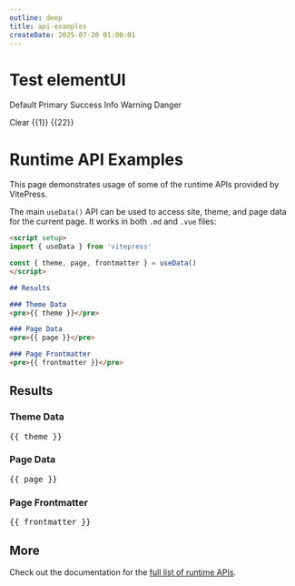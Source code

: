 ```yaml
---
outline: deep
title: api-examples
createDate: 2025-07-20 01:00:01
---
```

# Test elementUI
<el-button>Default</el-button>
<el-button type="primary">Primary</el-button>
<el-button type="success">Success</el-button>
<el-button type="info">Info</el-button>
<el-button type="warning">Warning</el-button>
<el-button type="danger">Danger</el-button>
<el-card style="max-width: 720px">

<el-form :inline="true" :model="formInline" class="demo-form-inline">
<el-form-item>
    <el-button  @click="clear">Clear</el-button>
    </el-form-item>
</el-form>

<el-descriptions title="" :column="2" border>
<el-descriptions-item label="商" width="100px">{{1}}</el-descriptions-item>
<el-descriptions-item label="余数" width="100px">{{22}}</el-descriptions-item>
</el-descriptions>
</el-card>

# Runtime API Examples

This page demonstrates usage of some of the runtime APIs provided by VitePress.

The main `useData()` API can be used to access site, theme, and page data for the current page. It works in both `.md` and `.vue` files:

```md
<script setup>
import { useData } from 'vitepress'

const { theme, page, frontmatter } = useData()
</script>

## Results

### Theme Data
<pre>{{ theme }}</pre>

### Page Data
<pre>{{ page }}</pre>

### Page Frontmatter
<pre>{{ frontmatter }}</pre>
```

<script setup>
import { useData } from 'vitepress'

const { site, theme, page, frontmatter } = useData()
</script>

## Results

### Theme Data
<pre>{{ theme }}</pre>

### Page Data
<pre>{{ page }}</pre>

### Page Frontmatter
<pre>{{ frontmatter }}</pre>

## More

Check out the documentation for the [full list of runtime APIs](https://vitepress.dev/reference/runtime-api#usedata).
